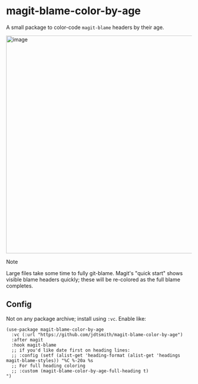# magit-blame-color-by-age

A small package to color-code `magit-blame` headers by their age.

<img width="589" alt="image" src="https://github.com/user-attachments/assets/475b992b-9431-47d4-a528-e9417126d6c3" />

> [!NOTE]
> Large files take some time to fully git-blame.  Magit's "quick start" shows visible blame headers quickly; these will be re-colored as the full blame completes.

## Config 

Not on any package archive; install using `:vc`.  Enable like:

```elisp
(use-package magit-blame-color-by-age
  :vc (:url "https://github.com/jdtsmith/magit-blame-color-by-age")
  :after magit
  :hook magit-blame
  ;; if you'd like date first on heading lines:
  ;; :config (setf (alist-get 'heading-format (alist-get 'headings magit-blame-styles)) "%C %-20a %s
  ;; For full heading coloring
  ;; :custom (magit-blame-color-by-age-full-heading t)
")
```


